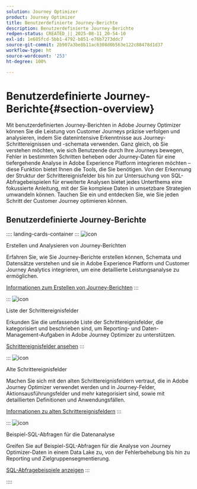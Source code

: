 ```yaml
---
solution: Journey Optimizer
product: Journey Optimizer
title: Benutzerdefinierte Journey-Berichte
description: Benutzerdefinierte Journey-Berichte
redpen-status: CREATED_||_2025-08-11_20-54-10
exl-id: 1e685fcd-5bb1-4792-b851-e76b7273ddc7
source-git-commit: 2b907a3be8b11ac6308d0b563e122c88478d1d37
workflow-type: ht
source-wordcount: '253'
ht-degree: 100%

---
```


# Benutzerdefinierte Journey-Berichte{#section-overview}

Mit benutzerdefinierten Journey-Berichten in Adobe Journey Optimizer können Sie die Leistung von Customer Journeys präzise verfolgen und analysieren, indem Sie datenintensive Erkenntnisse aus Journey-Schrittereignissen und -schemata verwenden. Ganz gleich, ob Sie verstehen möchten, wie sich Benutzende durch Ihre Journeys bewegen, Fehler in bestimmten Schritten beheben oder Journey-Daten für eine tiefergehende Analyse in Adobe Experience Platform integrieren möchten – diese Funktion bietet Ihnen die Tools, die Sie benötigen. Von der Erkennung der Struktur der Schrittereignisfelder bis hin zur Untersuchung von SQL-Abfragebeispielen für erweiterte Analysen bietet jedes Unterthema eine fokussierte Anleitung, mit der Sie komplexe Daten in umsetzbare Strategien umwandeln können. Tauchen Sie ein und entdecken Sie, wie Sie jeden Schritt der Customer Journey optimieren können.

## Benutzerdefinierte Journey-Berichte

:::: landing-cards-container
:::
![icon](https://cdn.experienceleague.adobe.com/icons/chart-line.svg?lang=de)

Erstellen und Analysieren von Journey-Berichten

Erfahren Sie, wie Sie Journey-Berichte erstellen können, Schemata und Datensätze verstehen und sie in Adobe Experience Platform und Customer Journey Analytics integrieren, um eine detaillierte Leistungsanalyse zu ermöglichen.

[Informationen zum Erstellen von Journey-Berichten](../using/reports/sharing-overview.md)
:::

:::
![icon](https://cdn.experienceleague.adobe.com/icons/list-check.svg?lang=de)

Liste der Schrittereignisfelder

Erkunden Sie die umfassende Liste der Schrittereignisfelder, die kategorisiert und beschrieben sind, um Reporting- und Daten-Management-Aufgaben in Adobe Journey Optimizer zu unterstützen.

[Schrittereignisfelder ansehen](../using/reports/sharing-field-list.md)
:::

:::
![icon](https://cdn.experienceleague.adobe.com/icons/book.svg?lang=de)

Alte Schrittereignisfelder

Machen Sie sich mit den alten Schrittereignisfeldern vertraut, die in Adobe Journey Optimizer verwendet werden und in Journey-Felder, Aktionsausführungsfelder und mehr kategorisiert sind, sowie mit detaillierten Definitionen und Anwendungsfällen.

[Informationen zu alten Schrittereignisfeldern](legacy-step-event-fields-landing-page.md)
:::

:::
![icon](https://cdn.experienceleague.adobe.com/icons/code-branch.svg?lang=de)

Beispiel-SQL-Abfragen für die Datenanalyse

Greifen Sie auf Beispiel-SQL-Abfragen für die Analyse von Journey Optimizer-Daten in einem Data Lake zu, von der Fehlerbehebung bis hin zu Reporting und Zielgruppensegmentierung.

[SQL-Abfragebeispiele anzeigen](../using/reports/query-examples.md)
:::

::::
